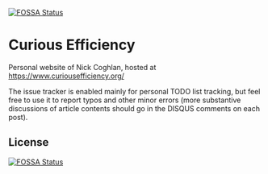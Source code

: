 [![FOSSA Status](https://app.fossa.com/api/projects/git%2Bgithub.com%2Fncoghlan%2Fcuriousefficiency.svg?type=shield)](https://app.fossa.com/projects/git%2Bgithub.com%2Fncoghlan%2Fcuriousefficiency?ref=badge_shield)

# Curious Efficiency #

Personal website of Nick Coghlan, hosted at https://www.curiousefficiency.org/

The issue tracker is enabled mainly for personal TODO list tracking, but feel free to use it to report typos and other minor errors (more substantive discussions of article contents should go in the DISQUS comments on each post).


## License
[![FOSSA Status](https://app.fossa.com/api/projects/git%2Bgithub.com%2Fncoghlan%2Fcuriousefficiency.svg?type=large)](https://app.fossa.com/projects/git%2Bgithub.com%2Fncoghlan%2Fcuriousefficiency?ref=badge_large)